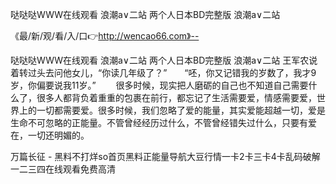哒哒哒WWW在线观看
浪潮a∨二站
两个人日本BD完整版
浪潮a∨二站


《最/新/观/看/入/口👉http://wencao66.com》--

哒哒哒WWW在线观看
浪潮a∨二站
两个人日本BD完整版
浪潮a∨二站
王军农说着转过头去问他女儿，“你读几年级了？”　　“呸，你又记错我的岁数了，我才9岁，你偏要说我11岁。”
　　很多时候，现实把人磨砺的自己也不知道自己需要什么了，很多人都背负着重重的包裹在前行，都忘记了生活需要爱，情感需要爱，世界上的一切都需要爱。很多时候，我们忽略了爱的能量，其实爱能超越一切，爱是生命不可忽略的正能量。不管曾经经历过什么，不管曾经错失过什么，只要有爱在，一切还明媚的。





万篇长征 - 黑料不打烊so首页黑料正能量导航大豆行情一卡2卡三卡4卡乱码破解一二三四在线观看免费高清
